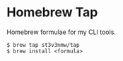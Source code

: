 # Homebrew Tap

Homebrew formulae for my CLI tools.

```console
$ brew tap st3v3nmw/tap
$ brew install <formula>
```
